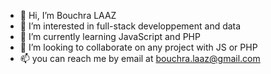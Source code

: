 - 👋 Hi, I’m Bouchra LAAZ
- 👀 I’m interested in full-stack developpement and data
- 🌱 I’m currently learning JavaScript and PHP
- 💞️ I’m looking to collaborate on any project with JS or PHP
- 📫 you can reach me by email at bouchra.laaz@gmail.com

<!---
Ousha23/Ousha23 is a ✨ special ✨ repository because its `README.md` (this file) appears on your GitHub profile.
You can click the Preview link to take a look at your changes.
--->
